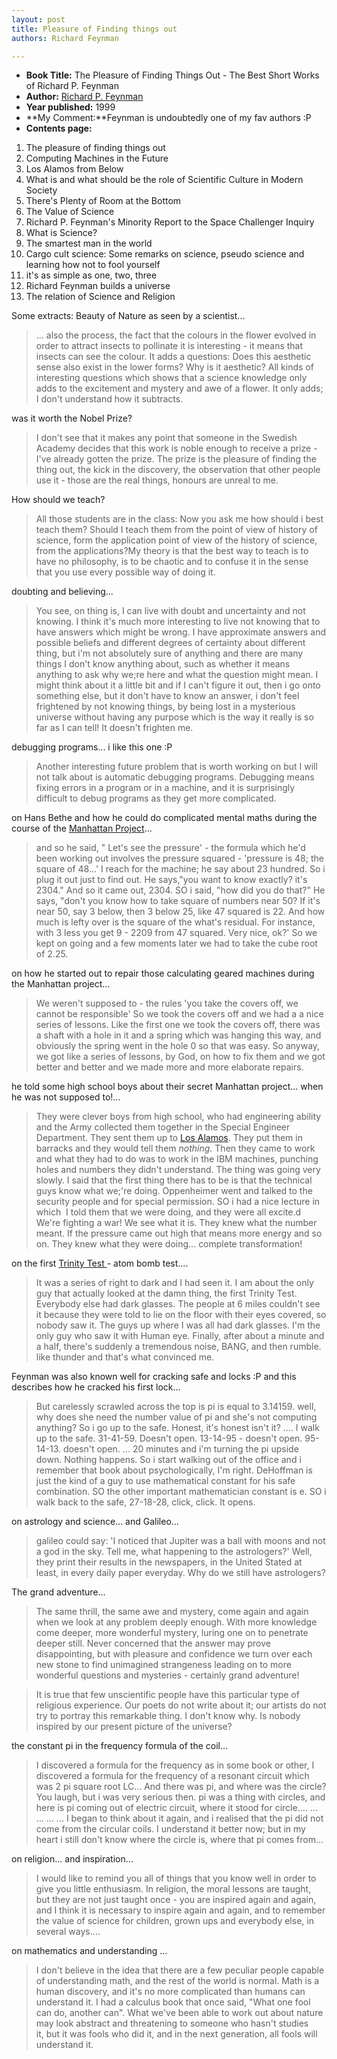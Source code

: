 ```yaml
---
layout: post
title: Pleasure of Finding things out
authors: Richard Feynman

---
```


- **Book Title:** The Pleasure of Finding Things Out - The Best Short Works of Richard P. Feynman
- **Author:** [Richard P. Feynman](http://en.wikipedia.org/wiki/Richard_Feynman)
- **Year published:** 1999
- **My Comment:**Feynman is undoubtedly one of my fav authors :P
- **Contents page:**

1. The pleasure of finding things out
2. Computing Machines in the Future
3. Los Alamos from Below
4. What is and what should be the role of Scientific Culture in Modern Society
5. There's Plenty of Room at the Bottom
6. The Value of Science
7. Richard P. Feynman's Minority Report to the Space Challenger Inquiry
8. What is Science?
9. The smartest man in the world
10. Cargo cult science: Some remarks on science, pseudo science and learning how not to fool yourself
11. it's as simple as one, two, three
12. Richard Feynman builds a universe
13. The relation of Science and Religion

Some extracts: Beauty of Nature as seen by a scientist...

> ... also the process, the fact that the colours in the flower evolved in order to attract insects to pollinate it is interesting - it means that insects can see the colour. It adds a questions: Does this aesthetic sense also exist in the lower forms? Why is it aesthetic? All kinds of interesting questions which shows that a science knowledge only adds to the excitement and mystery and awe of a flower. It only adds; I don't understand how it subtracts.

was it worth the Nobel Prize?

> I don't see that it makes any point that someone in the Swedish Academy decides that this work is noble enough to receive a prize - I've already gotten the prize. The prize is the pleasure of finding the thing out, the kick in the discovery, the observation that other people use it - those are the real things, honours are unreal to me.

How should we teach?

> All those students are in the class: Now you ask me how should i best teach them? Should I teach them from the point of view of history of science, form the application point of view of the history of science, from the applications?My theory is that the best way to teach is to have no philosophy, is to be chaotic and to confuse it in the sense that you use every possible way of doing it.

doubting and believing...

> You see, on thing is, I can live with doubt and uncertainty and not knowing. I think it's much more interesting to live not knowing that to have answers which might be wrong. I have approximate answers and possible beliefs and different degrees of certainty about different thing, but i'm not absolutely sure of anything and there are many things I don't know anything about, such as whether it means anything to ask why we;re here and what the question might mean. I might think about it a little bit and if I can't figure it out, then i go onto something else, but it don't have to know an answer, i don't feel frightened by not knowing things, by being lost in a mysterious universe without having any purpose which is the way it really is so far as I can tell! It doesn't frighten me.

debugging programs... i like this one :P

> Another interesting future problem that is worth working on but I will not talk about is automatic debugging programs. Debugging means fixing errors in a program or in a machine, and it is surprisingly difficult to debug programs as they get more complicated.

on Hans Bethe and how he could do complicated mental maths during the course of the [Manhattan Project](http://en.wikipedia.org/wiki/Manhattan_Project)...

> and so he said, " Let's see the pressure' - the formula which he'd been working out involves the pressure squared - 'pressure is 48; the square of 48...' I reach for the machine; he say about 23 hundred. So i plug it out just to find out. He says,"you want to know exactly? it's 2304." And so it came out, 2304. SO i said, "how did you do that?" He says, "don't you know how to take square of numbers near 50? If it's near 50, say 3 below, then 3 below 25, like 47 squared is 22. And how much is lefty over is the square of the what's residual. For instance, with 3 less you get 9 - 2209 from 47 squared. Very nice, ok?' So we kept on going and a few moments later we had to take the cube root of 2.25.

on how he started out to repair those calculating geared machines during the Manhattan project...

> We weren't supposed to - the rules 'you take the covers off, we cannot be responsible' So we took the covers off and we had a a nice series of lessons. Like the first one we took the covers off, there was a shaft with a hole in it and a spring which was hanging this way, and obviously the spring went in the hole 0 so that was easy. So anyway, we got like a series of lessons, by God, on how to fix them and we got better and better and we made more and more elaborate repairs.

he told some high school boys about their secret Manhattan project... when he was not supposed to!...

> They were clever boys from high school, who had engineering ability and the Army collected them together in the Special Engineer Department. They sent them up to [Los Alamos](http://en.wikipedia.org/wiki/Los_Alamos_National_Laboratory). They put them in barracks and they would tell them _nothing_. Then they came to work and what they had to do was to work in the IBM machines, punching holes and numbers they didn't understand. The thing was going very slowly. I said that the first thing there has to be is that the technical guys know what we;'re doing. Oppenheimer went and talked to the security people and for special permission. SO i had a nice lecture in which  I told them that we were doing, and they were all excite.d We're fighting a war! We see what it is. They knew what the number meant. If the pressure came out high that means more energy and so on. They knew what they were doing... complete transformation!

on the first [Trinity Test ](http://en.wikipedia.org/wiki/Trinity_test)- atom bomb test....

> It was a series of right to dark and I had seen it. I am about the only guy that actually looked at the damn thing, the first Trinity Test. Everybody else had dark glasses. The people at 6 miles couldn't see it because they were told to lie on the floor with their eyes covered, so nobody saw it. The guys up where I was all had dark glasses. I'm the only guy who saw it with Human eye. Finally, after about a minute and a half, there's suddenly a tremendous noise, BANG, and then rumble. like thunder and that's what convinced me.

Feynman was also known well for cracking safe and locks :P and this describes how he cracked his first lock...

> But carelessly scrawled across the top is pi is equal to 3.14159. well, why does she need the number value of pi and she's not computing anything? So i go up to the safe. Honest, it's honest isn't it? .... I walk up to the safe. 31-41-59. Doesn't open. 13-14-95 - doesn't open. 95-14-13. doesn't open. ... 20 minutes and i'm turning the pi upside down. Nothing happens. So i start walking out of the office and i remember that book about psychologically, I'm right. DeHoffman is just the kind of a guy to use mathematical constant for his safe combination. SO the other important mathematician constant is e. SO i walk back to the safe, 27-18-28, click, click. It opens.

on astrology and science... and Galileo...

> galileo could say: 'I noticed that Jupiter was a ball with moons and not a god in the sky. Tell me, what happening to the astrologers?' Well, they print their results in the newspapers, in the United Stated at least, in every daily paper everyday. Why do we still have astrologers?

The grand adventure...

> The same thrill, the same awe and mystery, come again and again when we look at any problem deeply enough. With more knowledge come deeper, more wonderful mystery, luring one on to penetrate deeper still. Never concerned that the answer may prove disappointing, but with pleasure and confidence we turn over each new stone to find unimagined strangeness leading on to more wonderful questions and mysteries - certainly grand adventure!

> It is true that few unscientific people have this particular type of religious experience. Our poets do not write about it; our artists do not try to portray this remarkable thing. I don't know why. Is nobody inspired by our present picture of the universe?

the constant pi in the frequency formula of the coil...

> I discovered a formula for the frequency as in some book or other, I discovered a formula for the frequency of a resonant circuit which was 2 pi square root LC... And there was pi, and where was the circle? You laugh, but i was very serious then. pi was a thing with circles, and here is pi coming out of electric circuit, where it stood for circle.... ... ... ... ... I began to think about it again, and i realised that the pi did not come from the circular coils. I understand it better now; but in my heart i still don't know where the circle is, where that pi comes from...

on religion... and inspiration...

> I would like to remind you all of things that you know well in order to give you little enthusiasm. In religion, the moral lessons are taught, but they are not just taught once - you are inspired again and again, and I think it is necessary to inspire again and again, and to remember the value of science for children, grown ups and everybody else, in several ways....

on mathematics and understanding ...

> I don't believe in the idea that there are a few peculiar people capable of understanding math, and the rest of the world is normal. Math is a human discovery, and it's no more complicated than humans can understand it. I had a calculus book that once said, "What one fool can do, another can". What we've been able to work out about nature may look abstract and threatening to someone who hasn't studies it, but it was fools who did it, and in the next generation, all fools will understand it.
